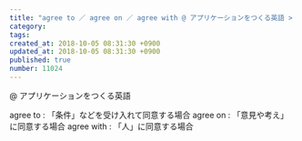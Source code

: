 ```yaml
---
title: "agree to ／ agree on ／ agree with @ アプリケーションをつくる英語 > agree to: 条件などを受け入れて同意 ／ agree on: 意見や考えに同意 2013-12-22"
category: 
tags: 
created_at: 2018-10-05 08:31:30 +0900
updated_at: 2018-10-05 08:31:30 +0900
published: true
number: 11024
---
```


@ アプリケーションをつくる英語

agree to : 「条件」などを受け入れて同意する場合
agree on : 「意見や考え」に同意する場合
agree with : 「人」に同意する場合
